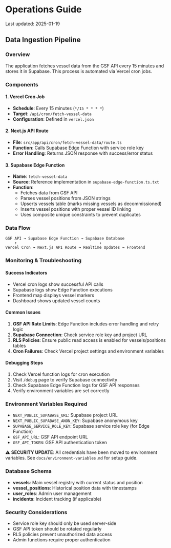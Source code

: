 # Operations Guide

Last updated: 2025-01-19

## Data Ingestion Pipeline

### Overview
The application fetches vessel data from the GSF API every 15 minutes and stores it in Supabase. This process is automated via Vercel cron jobs.

### Components

#### 1. Vercel Cron Job
- **Schedule**: Every 15 minutes (`*/15 * * * *`)
- **Target**: `/api/cron/fetch-vessel-data`
- **Configuration**: Defined in `vercel.json`

#### 2. Next.js API Route
- **File**: `src/app/api/cron/fetch-vessel-data/route.ts`
- **Function**: Calls Supabase Edge Function with service role key
- **Error Handling**: Returns JSON response with success/error status

#### 3. Supabase Edge Function
- **Name**: `fetch-vessel-data`
- **Source**: Reference implementation in `supabase-edge-function.ts.txt`
- **Function**: 
  - Fetches data from GSF API
  - Parses vessel positions from JSON strings
  - Upserts vessels table (marks missing vessels as decommissioned)
  - Inserts vessel positions with proper vessel ID linking
  - Uses composite unique constraints to prevent duplicates

### Data Flow
```
GSF API → Supabase Edge Function → Supabase Database
    ↑                                    ↓
Vercel Cron → Next.js API Route → Realtime Updates → Frontend
```

### Monitoring & Troubleshooting

#### Success Indicators
- Vercel cron logs show successful API calls
- Supabase logs show Edge Function executions
- Frontend map displays vessel markers
- Dashboard shows updated vessel counts

#### Common Issues
1. **GSF API Rate Limits**: Edge Function includes error handling and retry logic
2. **Supabase Connection**: Check service role key and project URL
3. **RLS Policies**: Ensure public read access is enabled for vessels/positions tables
4. **Cron Failures**: Check Vercel project settings and environment variables

#### Debugging Steps
1. Check Vercel function logs for cron execution
2. Visit `/debug` page to verify Supabase connectivity
3. Check Supabase Edge Function logs for GSF API responses
4. Verify environment variables are set correctly

### Environment Variables Required
- `NEXT_PUBLIC_SUPABASE_URL`: Supabase project URL
- `NEXT_PUBLIC_SUPABASE_ANON_KEY`: Supabase anonymous key
- `SUPABASE_SERVICE_ROLE_KEY`: Supabase service role key (for Edge Function)
- `GSF_API_URL`: GSF API endpoint URL
- `GSF_API_TOKEN`: GSF API authentication token

⚠️ **SECURITY UPDATE**: All credentials have been moved to environment variables. See `docs/environment-variables.md` for setup guide.

### Database Schema
- **vessels**: Main vessel registry with current status and position
- **vessel_positions**: Historical position data with timestamps
- **user_roles**: Admin user management
- **incidents**: Incident tracking (if applicable)

### Security Considerations
- Service role key should only be used server-side
- GSF API token should be rotated regularly
- RLS policies prevent unauthorized data access
- Admin functions require proper authentication
